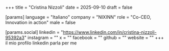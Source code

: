 +++
title = "Cristina Nizzoli"
date = 2025-09-10
draft = false

[params]
language = "Italiano"
company = "NIXINN"
role = "Co-CEO, Innovation in action"
male = false

[params.social]
linkedin = "https://www.linkedin.com/in/cristina-nizzoli-95392a3"
instagram = ""
x = ""
facebook = ""
github = ""
website = ""
+++
il mio profilo linkedin parla per me